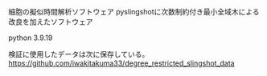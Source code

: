 細胞の擬似時間解析ソフトウェア
pyslingshotに次数制約付き最小全域木による改良を加えたソフトウェア

python 3.9.19

検証に使用したデータは次に保存している。
https://github.com/iwakitakuma33/degree_restricted_slingshot_data

